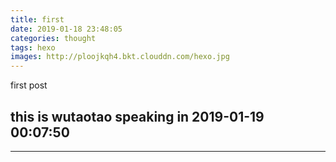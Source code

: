 ```yaml
---
title: first
date: 2019-01-18 23:48:05
categories: thought
tags: hexo
images: http://ploojkqh4.bkt.clouddn.com/hexo.jpg
---
```

<p class="description">first post</p>

<!-- more -->
## this is wutaotao speaking in 2019-01-19 00:07:50

<hr />
